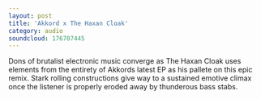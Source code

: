 ```yaml
---
layout: post
title: 'Akkord x The Haxan Cloak'
category: audio
soundcloud: 176707445
---
```


Dons of brutalist electronic music converge as The Haxan Cloak uses elements from the entirety of Akkords latest EP as his pallete on this epic remix. 
Stark rolling constructions give way to a sustained emotive climax once the listener is properly eroded away by thunderous bass stabs.

